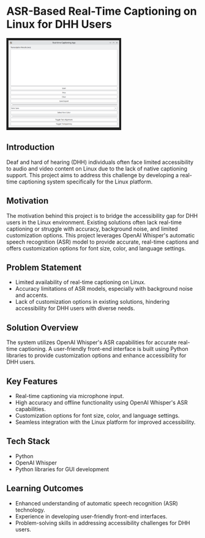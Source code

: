 # ASR-Based Real-Time Captioning on Linux for DHH Users
<img alt="This image showcases the user interface of the ASR-based real-time captioning system on Linux. The interface provides a user-friendly experience with customization options for font size, color, and language settings. The system leverages OpenAI Whisper's ASR capabilities to provide accurate and real-time captions for deaf and hard of hearing (DHH) users." src="images/ASR UI.png" width="300"/>

## Introduction

Deaf and hard of hearing (DHH) individuals often face limited accessibility to audio and video content on Linux due to the lack of native captioning support. This project aims to address this challenge by developing a real-time captioning system specifically for the Linux platform.

## Motivation

The motivation behind this project is to bridge the accessibility gap for DHH users in the Linux environment. Existing solutions often lack real-time captioning or struggle with accuracy, background noise, and limited customization options. This project leverages OpenAI Whisper's automatic speech recognition (ASR) model to provide accurate, real-time captions and offers customization options for font size, color, and language settings.

## Problem Statement

- Limited availability of real-time captioning on Linux.
- Accuracy limitations of ASR models, especially with background noise and accents.
- Lack of customization options in existing solutions, hindering accessibility for DHH users with diverse needs.

## Solution Overview

The system utilizes OpenAI Whisper's ASR capabilities for accurate real-time captioning. A user-friendly front-end interface is built using Python libraries to provide customization options and enhance accessibility for DHH users.

## Key Features

- Real-time captioning via microphone input.
- High accuracy and offline functionality using OpenAI Whisper's ASR capabilities.
- Customization options for font size, color, and language settings.
- Seamless integration with the Linux platform for improved accessibility.

## Tech Stack

- Python
- OpenAI Whisper
- Python libraries for GUI development

## Learning Outcomes

- Enhanced understanding of automatic speech recognition (ASR) technology.
- Experience in developing user-friendly front-end interfaces.
- Problem-solving skills in addressing accessibility challenges for DHH users.

